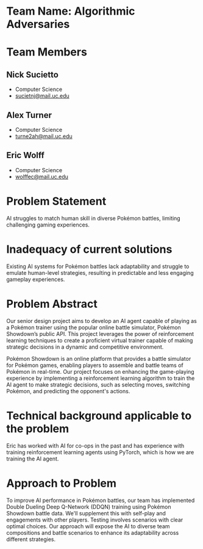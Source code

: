 # Team Name: Algorithmic Adversaries

# Team Members
## Nick Sucietto
- Computer Science
- sucietnj@mail.uc.edu
## Alex Turner
- Computer Science
- turne2ah@mail.uc.edu
## Eric Wolff
- Computer Science
- wolffec@mail.uc.edu

# Problem Statement
AI struggles to match human skill in diverse Pokémon battles, limiting challenging gaming experiences.

# Inadequacy of current solutions
Existing AI systems for Pokémon battles lack adaptability and struggle to emulate human-level strategies, resulting in predictable and less engaging gameplay experiences.

# Problem Abstract
Our senior design project aims to develop an AI agent capable of playing as a Pokémon trainer using the popular online battle simulator, Pokémon Showdown’s public API. This project leverages the power of reinforcement learning techniques to create a proficient virtual trainer capable of making strategic decisions in a dynamic and competitive environment.

Pokémon Showdown is an online platform that provides a battle simulator for Pokémon games, enabling players to assemble and battle teams of Pokémon in real-time. Our project focuses on enhancing the game-playing experience by implementing a reinforcement learning algorithm to train the AI agent to make strategic decisions, such as selecting moves, switching Pokémon, and predicting the opponent's actions.

# Technical background applicable to the problem
Eric has worked with AI for co-ops in the past and has experience with training reinforcement learning agents using 
PyTorch, which is how we are training the AI agent.

# Approach to Problem
To improve AI performance in Pokémon battles, our team has implemented Double Dueling Deep Q-Network (DDQN) training using Pokémon Showdown battle data. We'll supplement this with self-play and engagements with other players. Testing involves scenarios with clear optimal choices. Our approach will expose the AI to diverse team compositions and battle scenarios to enhance its adaptability across different strategies.
